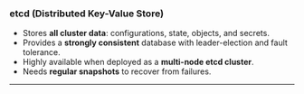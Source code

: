 
### **etcd (Distributed Key-Value Store)**
- Stores **all cluster data**: configurations, state, objects, and secrets.
- Provides a **strongly consistent** database with leader-election and fault tolerance.
- Highly available when deployed as a **multi-node etcd cluster**.
- Needs **regular snapshots** to recover from failures.

---
